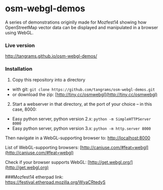 osm-webgl-demos
============

A series of demonstrations originlly made for Mozfest14 showing how OpenStreetMap vector data can be displayed and manipulated in a browser using WebGL.

### Live version

http://tangrams.github.io/osm-webgl-demos/

### Installation

1. Copy this repository into a directory
 * with git: `git clone https://github.com/tangrams/osm-webgl-demos.git`
 * or download the zip: [http://tiny.cc/osmwebgl](http://tiny.cc/osmwebgl)

2. Start a webserver in that directory, at the port of your choice – in this case, 8000:

 * Easy python server, python version 2.x: `python -m SimpleHTTPServer 8000`
 * Easy python server, python version 3.x: `python -m http.server 8000`

Then navigate in a WebGL-supporting browser to: [http://localhost:8000](http://localhost:8000)

List of WebGL-supporting browsers: [http://caniuse.com/#feat=webgl](http://caniuse.com/#feat=webgl)

Check if your browser supports WebGL: [http://get.webgl.org/](http://get.webgl.org)

###Mozfest14 etherpad link:
https://festival.etherpad.mozilla.org/WyaCRtedyS

